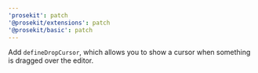 ```yaml
---
'prosekit': patch
'@prosekit/extensions': patch
'@prosekit/basic': patch
---
```


Add `defineDropCursor`, which allows you to show a cursor when something is dragged over the editor.
